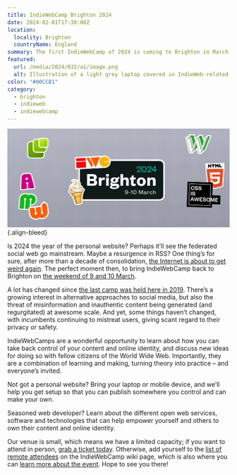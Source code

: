```yaml
---
title: IndieWebCamp Brighton 2024
date: 2024-02-01T17:30:00Z
location:
  locality: Brighton
  countryName: England
summary: The first IndieWebCamp of 2024 is coming to Brighton in March.
featured:
  url: /media/2024/032/a1/image.png
  alt: Illustration of a light grey laptop covered in IndieWeb-related stickers.
color: "#00CCB1"
category:
  - brighton
  - indieweb
  - indiewebcamp
---
```


![Illustration of a light grey laptop covered in IndieWeb-related stickers.](../media/2024/032/a1/image.png)
{.align-bleed}

Is 2024 the year of the personal website? Perhaps it’ll see the federated social web go mainstream. Maybe a resurgence in RSS? One thing’s for sure, after more than a decade of consolidation, [the Internet is about to get weird again][1]. The perfect moment then, to bring IndieWebCamp back to Brighton on [the weekend of 9 and 10 March][2].

A lot has changed since [the last camp was held here in 2019][3]. There’s a growing interest in alternative approaches to social media, but also the threat of misinformation and inauthentic content being generated (and regurgitated) at awesome scale. And yet, some things haven’t changed, with incumbents continuing to mistreat users, giving scant regard to their privacy or safety.

IndieWebCamps are a wonderful opportunity to learn about how you can take back control of your content and online identity, and discuss new ideas for doing so with fellow citizens of the World Wide Web. Importantly, they are a combination of learning and making, turning theory into practice – and everyone’s invited.

Not got a personal website? Bring your laptop or mobile device, and we’ll help you get setup so that you can publish somewhere you control and can make your own.

Seasoned web developer? Learn about the different open web services, software and technologies that can help empower yourself and others to own their content and online identity.

Our venue is small, which means we have a limited capacity; if you want to attend in person, [grab a ticket today][4]. Otherwise, add yourself to the [list of remote attendees][5] on the IndieWebCamp wiki page, which is also where you can [learn more about the event][2]. Hope to see you there!

[1]: https://www.rollingstone.com/culture/culture-commentary/internet-future-about-to-get-weird-1234938403/
[2]: https://indieweb.org/2024/Brighton
[3]: https://indieweb.org/2019/Brighton
[4]: https://ti.to/indiewebcamp/brighton-2024
[5]: https://indieweb.org/2024/Brighton#Remote
